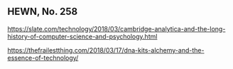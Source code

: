 ## HEWN, No. 258

https://slate.com/technology/2018/03/cambridge-analytica-and-the-long-history-of-computer-science-and-psychology.html

https://thefrailestthing.com/2018/03/17/dna-kits-alchemy-and-the-essence-of-technology/
